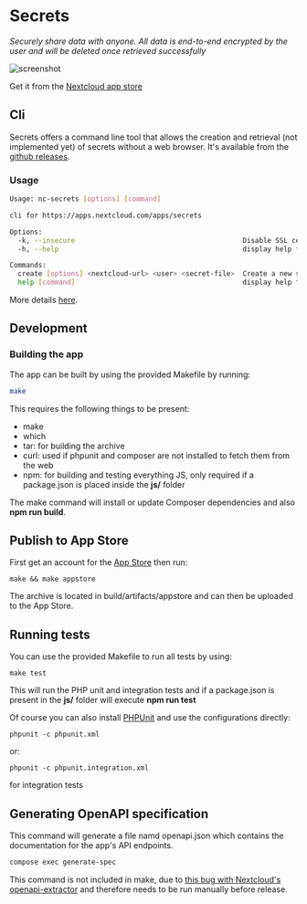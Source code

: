 <!--
SPDX-FileCopyrightText: Tobias Knöppler <thecalcaholic@web.de>
SPDX-License-Identifier: CC0-1.0
-->

# Secrets

*Securely share data with anyone. All data is end-to-end encrypted by the user and will be deleted once retrieved successfully*

![screenshot](./screenshots/share_link.png)

Get it from the [Nextcloud app store](https://apps.nextcloud.com/apps/secrets)

## Cli

Secrets offers a command line tool that allows the creation and retrieval (not implemented yet) of secrets without a web browser.
It's available from the [github releases](https://github.com/thecalcaholic/nextcloud-secrets/releases).

### Usage

```sh
Usage: nc-secrets [options] [command]

cli for https://apps.nextcloud.com/apps/secrets

Options:
  -k, --insecure                                         Disable SSL certificate validation (FOR TESTING ONLY)
  -h, --help                                             display help for command

Commands:
  create [options] <nextcloud-url> <user> <secret-file>  Create a new secret
  help [command]                                         display help for command
```

More details [here](./cli/README.md).

## Development

### Building the app

The app can be built by using the provided Makefile by running:

```sh
make
```

This requires the following things to be present:
* make
* which
* tar: for building the archive
* curl: used if phpunit and composer are not installed to fetch them from the web
* npm: for building and testing everything JS, only required if a package.json is placed inside the **js/** folder

The make command will install or update Composer dependencies and also **npm run build**.

## Publish to App Store

First get an account for the [App Store](http://apps.nextcloud.com/) then run:

    make && make appstore

The archive is located in build/artifacts/appstore and can then be uploaded to the App Store.

## Running tests
You can use the provided Makefile to run all tests by using:

    make test

This will run the PHP unit and integration tests and if a package.json is present in the **js/** folder will execute **npm run test**

Of course you can also install [PHPUnit](http://phpunit.de/getting-started.html) and use the configurations directly:

    phpunit -c phpunit.xml

or:

    phpunit -c phpunit.integration.xml

for integration tests

## Generating OpenAPI specification

This command will generate a file namd openapi.json which contains the documentation for the app's API endpoints. 

```sh
compose exec generate-spec
```

This command is not included in make, due to [this bug with Nextcloud's openapi-extractor](https://github.com/nextcloud/openapi-extractor/issues/28)
and therefore needs to be run manually before release.

